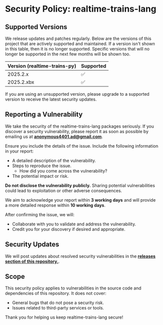 # Security Policy: realtime-trains-lang 

## Supported Versions

We release updates and patches regularly. Below are the versions of this project that are actively supported and maintained. If a version isn't shown in this table, then it is no longer supported. Specific versions that will no longer be supported in the next few months will be shown too.

| Version (realtime-trains-py)  | Supported          |
|-------------------------------|--------------------|
| 2025.2.x                      | :white_check_mark: |
| 2025.2.xbx                    | :white_check_mark: |

If you are using an unsupported version, please upgrade to a supported version to receive the latest security updates.

## Reporting a Vulnerability

We take the security of the realtime-trains-lang packages seriously. If you discover a security vulnerability, please report it as soon as possible by emailing us at **[anonymous4401.ad@gmail.com](mailto:anonymous4401.ad@gmail.com)**.

Ensure you include the details of the issue. Include the following information in your report:
   - A detailed description of the vulnerability.
   - Steps to reproduce the issue.
      - How did you come across the vulnerability?
   - The potential impact or risk.

**Do not disclose the vulnerability publicly.** Sharing potential vulnerabilities could lead to exploitation or other adverse consequences.

We aim to acknowledge your report within **3 working days** and will provide a more detailed response within **10 working days**. 

After confirming the issue, we will:
- Collaborate with you to validate and address the vulnerability.
- Credit you for your discovery if desired and appropriate.

## Security Updates

We will post updates about resolved security vulnerabilities in the **[releases section of this repository.](https://github.com/realtime-trains-lang/realtime-trains-py/releases)**.

## Scope

This security policy applies to vulnerabilities in the source code and dependencies of this repository. It does not cover:
- General bugs that do not pose a security risk.
- Issues related to third-party services or tools.

Thank you for helping us keep realtime-trains-lang secure!
